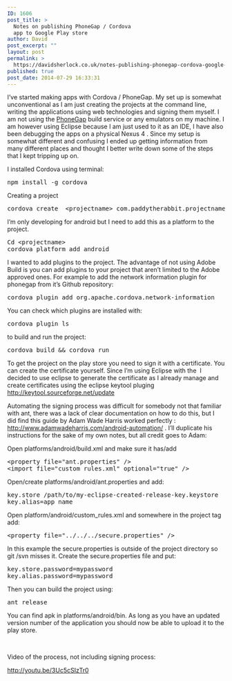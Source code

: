 ```yaml
---
ID: 1606
post_title: >
  Notes on publishing PhoneGap / Cordova
  app to Google Play store
author: David
post_excerpt: ""
layout: post
permalink: >
  https://davidsherlock.co.uk/notes-publishing-phonegap-cordova-google-play-store/
published: true
post_date: 2014-07-29 16:33:31
---
```

I’ve started making apps with Cordova / PhoneGap. My set up is somewhat unconventional as I am just creating the projects at the command line, writing the applications using web technologies and signing them myself. I am not using the <a href="https://build.phonegap.com/%20">PhoneGap</a> build service or any emulators on my machine. I am however using Eclipse because I am just used to it as an IDE, I have also been debugging the apps on a physical Nexus 4 . Since my setup is somewhat different and confusing I ended up getting information from many different places and thought I better write down some of the steps that I kept tripping up on.

I installed Cordova using terminal:
<pre class="lang:default decode:true ">npm install -g cordova</pre>
Creating a project
<pre class="lang:default decode:true">cordova create  &lt;projectname&gt; com.paddytherabbit.projectname</pre>
I’m only developing for android but I need to add this as a platform to the project.
<pre class="lang:default decode:true ">Cd &lt;projectname&gt;
cordova platform add android</pre>
I wanted to add plugins to the project. The advantage of not using Adobe Build is you can add plugins to your project that aren’t limited to the Adobe approved ones. For example to add the network information plugin for phonegap from it’s Github repository:
<pre class="lang:default decode:true ">cordova plugin add org.apache.cordova.network-information</pre>
You can check which plugins are installed with:
<pre class="lang:default decode:true ">cordova plugin ls</pre>
to build and run the project:
<pre class="lang:default decode:true ">cordova build &amp;&amp; cordova run</pre>
To get the project on the play store you need to sign it with a certificate. You can create the certificate yourself. Since I’m using Eclipse with the  I decided to use eclipse to generate the certificate as I already manage and create certificates using the eclipse keytool pluging http://keytool.sourceforge.net/update

Automating the signing process was difficult for somebody not that familiar with ant, there was a lack of clear documentation on how to do this, but I did find this guide by Adam Wade Harris worked perfectly : http://www.adamwadeharris.com/android-automation/ . I’ll duplicate his instructions for the sake of my own notes, but all credit goes to Adam:

Open platforms/android/build.xml and make sure it has/add
<pre class="lang:default decode:true ">&lt;property file="ant.properties" /&gt;
&lt;import file="custom_rules.xml" optional="true" /&gt;</pre>
Open/create platforms/android/ant.properties and add:
<pre class="lang:default decode:true ">key.store /path/to/my-eclipse-created-release-key.keystore
key.alias=app_name</pre>
Open platform/android/custom_rules.xml and somewhere in the project tag add:
<pre class="lang:default decode:true">&lt;property file="../../../secure.properties" /&gt;
</pre>
In this example the secure.properties is outside of the project directory so git /svn misses it. Create the secure.properties file and put:
<pre class="lang:default decode:true ">key.store.password=mypassword
key.alias.password=mypassword</pre>
Then you can build the project using:
<pre class="lang:default decode:true ">ant release</pre>
You can find apk in platforms/android/bin. As long as you have an updated version number of the application you should now be able to upload it to the play store.

&nbsp;

Video of the process, not including signing process:

http://youtu.be/3Uc5cSIzTr0